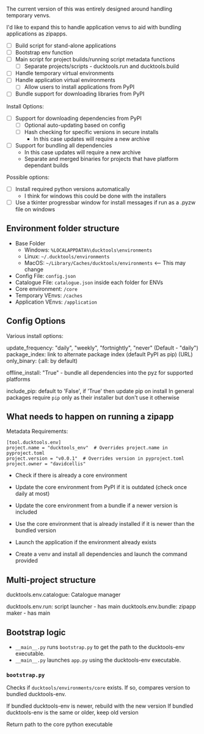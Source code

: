 The current version of this was entirely designed around handling temporary venvs. 

I'd like to expand this to handle application venvs to aid with bundling applications as zipapps.

* [ ] Build script for stand-alone applications
* [ ] Bootstrap env function
* [ ] Main script for project builds/running script metadata functions
  * [ ] Separate projects/scripts - ducktools.run and ducktools.build
* [ ] Handle temporary virtual environments
* [ ] Handle application virtual environments
  * [ ] Allow users to install applications from PyPI
* [ ] Bundle support for downloading libraries from PyPI

Install  Options:
* [ ] Support for downloading dependencies from PyPI
  * [ ] Optional auto-updating based on config 
  * [ ] Hash checking for specific versions in secure installs
    * In this case updates will require a new archive 
* [ ] Support for bundling all dependencies
  * In this case updates will require a new archive
  * Separate and merged binaries for projects that have platform dependant builds

Possible options:
* [ ] Install required python versions automatically
  * I think for windows this could be done with the installers 
* [ ] Use a tkinter progressbar window for install messages if run as a .pyzw file on windows

## Environment folder structure ##

* Base Folder
  * Windows: `%LOCALAPPDATA%\ducktools\environments`
  * Linux: `~/.ducktools/environments`
  * MacOS: `~/Library/Caches/ducktools/environments` <-- This may change
* Config File: `config.json`
* Catalogue File: `catalogue.json` inside each folder for ENVs
* Core environment: `/core`
* Temporary VEnvs: `/caches`
* Application VEnvs: `/application`


## Config Options ##

Various install options:

update_frequency: "daily", "weekly", "fortnightly", "never" (Default - "daily")
package_index: link to alternate package index (default PyPI as pip) (URL)
only_binary: (:all: by default)

offline_install: "True" - bundle all dependencies into the pyz for supported platforms

include_pip: default to 'False', if 'True' then update pip on install
             In general packages require `pip` only as their installer but don't use it otherwise


## What needs to happen on running a zipapp ##

Metadata Requirements:
```
[tool.ducktools.env]
project.name = "ducktools_env"  # Overrides project.name in pyproject.toml
project.version = "v0.0.1"  # Overrides version in pyproject.toml
project.owner = "davidcellis"
```

* Check if there is already a core environment
* Update the core environment from PyPI if it is outdated (check once daily at most)
* Update the core environment from a bundle if a newer version is included
* Use the core environment that is already installed if it is newer than the bundled version

* Launch the application if the environment already exists
* Create a venv and install all dependencies and launch the command provided


## Multi-project structure ##

ducktools.env.catalogue: Catalogue manager

ducktools.env.run: script launcher - has main
ducktools.env.bundle: zipapp maker - has main


## Bootstrap logic ##

* `__main__.py` runs `bootstrap.py` to get the path to the ducktools-env executable.
* `__main__.py` launches `app.py` using the ducktools-env executable.

### `bootstrap.py` ###

Checks if `ducktools/environments/core` exists.
If so, compares version to bundled ducktools-env.

If bundled ducktools-env is newer, rebuild with the new version
If bundled ducktools-env is the same or older, keep old version

Return path to the core python executable



